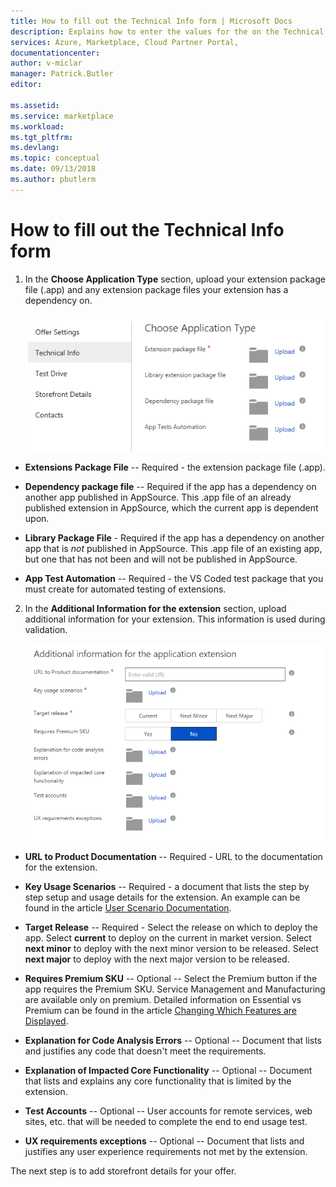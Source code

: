 ```yaml
---
title: How to fill out the Technical Info form | Microsoft Docs
description: Explains how to enter the values for the on the Technical Info form for a new Dynamics 365 Business Central app.
services: Azure, Marketplace, Cloud Partner Portal, 
documentationcenter:
author: v-miclar
manager: Patrick.Butler  
editor:

ms.assetid: 
ms.service: marketplace
ms.workload: 
ms.tgt_pltfrm: 
ms.devlang: 
ms.topic: conceptual
ms.date: 09/13/2018
ms.author: pbutlerm
---
```


How to fill out the Technical Info form
===========================================

1.  In the **Choose Application Type** section, upload your extension
    package file (.app) and any extension package files your extension
    has a dependency on.

    ![Application package Information](./media/d365-financials/image015.png)

-   **Extensions Package File** -- Required - the extension
    package file (.app).

-   **Dependency package file** -- Required if the app has a dependency
    on another app published in AppSource. This .app file of an already published 
extension in AppSource, which the current app is dependent upon. 

-   **Library Package File** - Required if the app has a dependency on
    another app that is *not* published in AppSource. This .app file of an existing app, but one that 
has not been and will not be published in AppSource.

-   **App Test Automation** -- Required - the VS Coded test
    package that you must create for automated testing of extensions.

2.  In the **Additional Information for the extension** section, upload
    additional information for your extension. This information is used during
    validation.

    ![Additional information for the app extension form](./media/d365-financials/image016.png)


-   **URL to Product Documentation** -- Required - URL to the
    documentation for the extension.

-   **Key Usage Scenarios** -- Required - a document that lists the step
    by step setup and usage details for the extension. An example can be
    found in the article 
    [User Scenario Documentation](https://docs.microsoft.com/dynamics-nav/compliance/apptest-userscenario/).

-   **Target Release** -- Required - Select the release on which to
    deploy the app. Select **current** to deploy on the current in
    market version. Select **next minor** to deploy with the next minor
    version to be released. Select **next major** to deploy with the
    next major version to be released.

-   **Requires Premium SKU** -- Optional -- Select the Premium button if
    the app requires the Premium SKU. Service Management and
    Manufacturing are available only on premium. Detailed information on
    Essential vs Premium can be found in the article [Changing Which Features are Displayed](https://docs.microsoft.com/dynamics365/financials/ui-experiences).

-   **Explanation for Code Analysis Errors** -- Optional -- Document
    that lists and justifies any code that doesn't meet the
    requirements.

-   **Explanation of Impacted Core Functionality** -- Optional --
    Document that lists and explains any core functionality that is
    limited by the extension.

-   **Test Accounts** -- Optional -- User accounts for remote services,
    web sites, etc. that will be needed to complete the end to end usage
    test.

-   **UX requirements exceptions** -- Optional -- Document that lists
    and justifies any user experience requirements not met by the
    extension.

The next step is to add storefront details for your offer.
